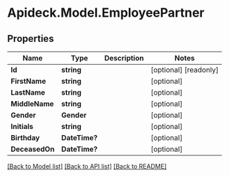 # Apideck.Model.EmployeePartner

## Properties

Name | Type | Description | Notes
------------ | ------------- | ------------- | -------------
**Id** | **string** |  | [optional] [readonly] 
**FirstName** | **string** |  | [optional] 
**LastName** | **string** |  | [optional] 
**MiddleName** | **string** |  | [optional] 
**Gender** | **Gender** |  | [optional] 
**Initials** | **string** |  | [optional] 
**Birthday** | **DateTime?** |  | [optional] 
**DeceasedOn** | **DateTime?** |  | [optional] 

[[Back to Model list]](../README.md#documentation-for-models) [[Back to API list]](../README.md#documentation-for-api-endpoints) [[Back to README]](../README.md)

